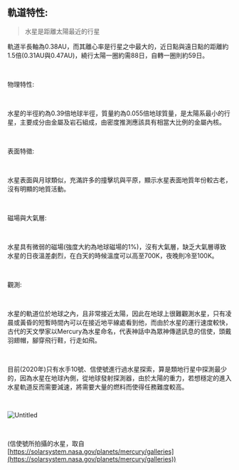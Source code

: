 ## 軌道特性:

> 水星是距離太陽最近的行星

軌道半長軸為0.38AU，而其離心率是行星之中最大的，近日點與遠日點的距離約1.5倍(0.31AU與0.47AU)，繞行太陽一圈約需88日，自轉一圈則約59日。

<br />

物理特性:

<br />

水星的半徑約為0.39倍地球半徑，質量約為0.055倍地球質量，是太陽系最小的行星，主要成分由金屬及岩石組成，由密度推測應該具有相當大比例的金屬內核。

<br />

表面特徵:

<br />

水星表面與月球類似，充滿許多的撞擊坑與平原，顯示水星表面地質年份較古老，沒有明顯的地質活動。

<br />

磁場與大氣層:

<br />

水星具有微弱的磁場(強度大約為地球磁場的1%)，沒有大氣層，缺乏大氣層導致水星的日夜溫差劇烈，在白天的時候溫度可以高至700K，夜晚則冷至100K。

<br />

觀測:

<br />

水星的軌道位於地球之內，且非常接近太陽，因此在地球上很難觀測水星，只有凌晨或黃昏的短暫時間內可以在接近地平線處看到他，而由於水星的運行速度較快，古代的天文學家以Mercury為水星命名，代表神話中為眾神傳遞訊息的信使，頭戴羽翅帽，腳穿飛行鞋，行走如飛。

<br />

目前(2020年)只有水手10號、信使號進行過水星探索，算是類地行星中探測最少的，因為水星在地球內側，從地球發射探測器，由於太陽的重力，若想穩定的進入水星軌道反而需要減速，將需要大量的燃料而使得任務難度較高。

<br />

![Untitled](https://i.imgur.com/xE4FgR8.png)

<br />

(信使號所拍攝的水星，取自[https://solarsystem.nasa.gov/planets/mercury/galleries](https://solarsystem.nasa.gov/planets/mercury/galleries))